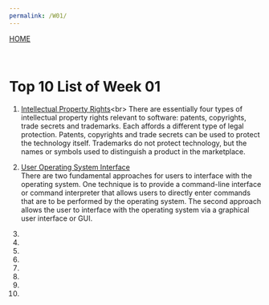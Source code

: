 ```yaml
---
permalink: /W01/
---
```

[HOME](../)

<br>

# Top 10 List of Week 01

1. [Intellectual Property Rights](https://freibrunlaw.com/intellectual-property-rights-software-protect/#:~:text=There%20are%20essentially%20four%20types,to%20protect%20the%20technology%20itself.)<br>
There are essentially four types of intellectual property rights relevant to software: patents, copyrights, trade secrets and trademarks. Each affords a different type of legal protection. Patents, copyrights and trade secrets can be used to protect the technology itself. Trademarks do not protect technology, but the names or symbols used to distinguish a product in the marketplace. <br>

2. [User Operating System Interface](http://www.padakuu.com/article/84-user-os-interface-command-interpreter-and-graphical-user-interfaces)<br>
There are two fundamental approaches for users to interface with the operating system. One technique is to provide a command-line interface or command interpreter that allows users to directly enter commands that are to be performed by the operating system. The second approach allows the user to interface with the operating system via a graphical user interface or GUI. <br>

3. <br>
4. <br>
5. <br>
6. <br>
7. <br>
8. <br>
9. <br>
10. <br>

